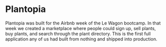 # Plantopia

Plantopia was built for the Airbnb week of the Le Wagon bootcamp. In that week we created a marketplace where people could sign up, sell plants, buy plants, and  search through the plant directory. This is the first full application any of us had built from nothing and shipped into production.
